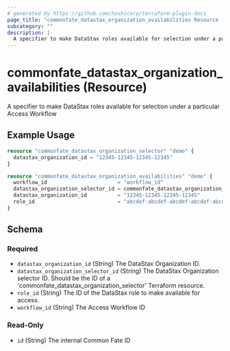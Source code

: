 ```yaml
---
# generated by https://github.com/hashicorp/terraform-plugin-docs
page_title: "commonfate_datastax_organization_availabilities Resource - commonfate"
subcategory: ""
description: |-
  A specifier to make DataStax roles available for selection under a particular Access Workflow
---
```


# commonfate_datastax_organization_availabilities (Resource)

A specifier to make DataStax roles available for selection under a particular Access Workflow

## Example Usage

```terraform
resource "commonfate_datastax_organization_selector" "demo" {
  datastax_organization_id = "12345-12345-12345-12345"
}

resource "commonfate_datastax_organization_availabilities" "demo" {
  workflow_id                       = "workflow_id"
  datastax_organization_selector_id = commonfate_datastax_organization_selector.demo.id
  datastax_organization_id          = "12345-12345-12345-12345"
  role_id                           = "abcdef-abcdef-abcdef-abcdef-abcdef"
}
```

<!-- schema generated by tfplugindocs -->
## Schema

### Required

- `datastax_organization_id` (String) The DataStax Organization ID.
- `datastax_organization_selector_id` (String) The DataStax Organization selector ID. Should be the ID of a 'commonfate_datastax_organization_selector' Terraform resource.
- `role_id` (String) The ID of the DataStax role to make available for access.
- `workflow_id` (String) The Access Workflow ID

### Read-Only

- `id` (String) The internal Common Fate ID


